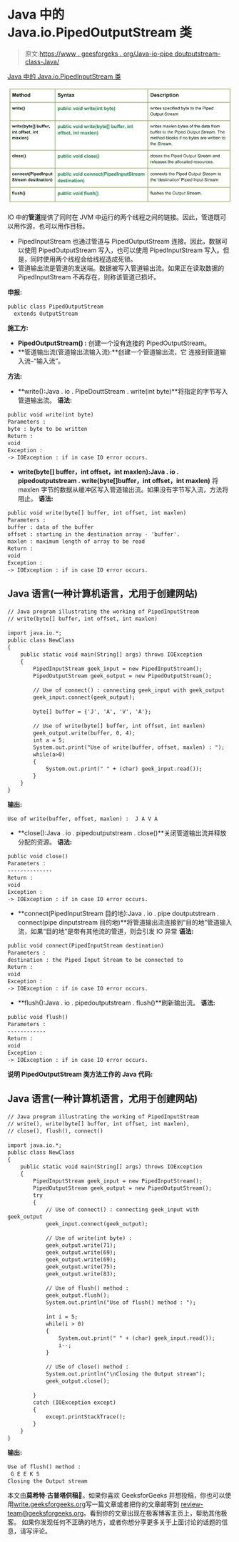 # Java 中的 Java.io.PipedOutputStream 类

> 原文:[https://www . geesforgeks . org/Java-io-pipe doutputstream-class-Java/](https://www.geeksforgeeks.org/java-io-pipedoutputstream-class-java/)

[Java 中的 Java.io.PipedInputStream 类](https://www.geeksforgeeks.org/java-io-pipedinputstream-class-java/)

![io.PipedOutputStream class in Java](img/44e64a74c01bec182bc6bc2f6c2a5aac.png)

IO 中的**管道**提供了同时在 JVM 中运行的两个线程之间的链接。因此，管道既可以用作源，也可以用作目标。

*   PipedInputStream 也通过管道与 PipedOutputStream 连接。因此，数据可以使用 PipedOutputStream 写入，也可以使用 PipedInputStream 写入。但是，同时使用两个线程会给线程造成死锁。
*   管道输出流是管道的发送端。数据被写入管道输出流。如果正在读取数据的 PipedInputStream 不再存在，则称该管道已损坏。

**申报:**

```
public class PipedOutputStream
  extends OutputStream
```

**施工方:**

*   **PipedOutputStream() :** 创建一个没有连接的 PipedOutputStream。
*   **管道输出流(管道输出流输入流):**创建一个管道输出流，它
    连接到管道输入流–“输入流”。

**方法:**

*   **write():Java . io . PipeDouttStream . write(int byte)**将指定的字节写入管道输出流。
    **语法:**

```
public void write(int byte)
Parameters : 
byte : byte to be written
Return :                                               
void
Exception :
-> IOException : if in case IO error occurs.
```

*   **write(byte[] buffer，int offset，int maxlen):Java . io . pipedoutputstream . write(byte[]buffer，int offset，int maxlen)** 将 maxlen 字节的数据从缓冲区写入管道输出流。如果没有字节写入流，方法将阻止。
    **语法:**

```
public void write(byte[] buffer, int offset, int maxlen)
Parameters : 
buffer : data of the buffer
offset : starting in the destination array - 'buffer'.
maxlen : maximum length of array to be read
Return :                                               
void
Exception :
-> IOException : if in case IO error occurs.
```

## Java 语言(一种计算机语言，尤用于创建网站)

```
// Java program illustrating the working of PipedInputStream
// write(byte[] buffer, int offset, int maxlen)

import java.io.*;
public class NewClass
{
    public static void main(String[] args) throws IOException
    {
        PipedInputStream geek_input = new PipedInputStream();
        PipedOutputStream geek_output = new PipedOutputStream();

        // Use of connect() : connecting geek_input with geek_output
        geek_input.connect(geek_output);

        byte[] buffer = {'J', 'A', 'V', 'A'};

        // Use of write(byte[] buffer, int offset, int maxlen)
        geek_output.write(buffer, 0, 4);
        int a = 5;
        System.out.print("Use of write(buffer, offset, maxlen) : ");
        while(a>0)
        {
            System.out.print(" " + (char) geek_input.read());
        }
    }
}
```

**输出:**

```
Use of write(buffer, offset, maxlen) :  J A V A
```

*   **close():Java . io . pipedoutputstream . close()**关闭管道输出流并释放分配的资源。
    **语法:**

```
public void close()
Parameters : 
--------------
Return :                                               
void
Exception :
-> IOException : if in case IO error occurs.
```

*   **connect(PipedInputStream 目的地):Java . io . pipe doutputstream . connect(pipe dinputstream 目的地)**将管道输出流连接到“目的地”管道输入流，如果“目的地”是带有其他流的管道，则会引发 IO 异常
    **语法:**

```
public void connect(PipedInputStream destination)
Parameters : 
destination : the Piped Input Stream to be connected to
Return :                                               
void
Exception :
-> IOException : if in case IO error occurs.
```

*   **flush():Java . io . pipedoutputstream . flush()**刷新输出流。
    **语法:**

```
public void flush()
Parameters : 
------------
Return :                                               
void
Exception :
-> IOException : if in case IO error occurs.
```

**说明 PipedOutputStream 类方法工作的 Java 代码:**

## Java 语言(一种计算机语言，尤用于创建网站)

```
// Java program illustrating the working of PipedInputStream
// write(), write(byte[] buffer, int offset, int maxlen),
// close(), flush(), connect()

import java.io.*;
public class NewClass
{
    public static void main(String[] args) throws IOException
    {
        PipedInputStream geek_input = new PipedInputStream();
        PipedOutputStream geek_output = new PipedOutputStream();
        try
        {
            // Use of connect() : connecting geek_input with geek_output
            geek_input.connect(geek_output);

            // Use of write(int byte) :
            geek_output.write(71);
            geek_output.write(69);
            geek_output.write(69);
            geek_output.write(75);
            geek_output.write(83);

            // Use of flush() method :
            geek_output.flush();
            System.out.println("Use of flush() method : ");

            int i = 5;
            while(i > 0)
            {
                System.out.print(" " + (char) geek_input.read());
                i--;
            }

            // USe of close() method :
            System.out.println("\nClosing the Output stream");
            geek_output.close();

        }
        catch (IOException except)
        {
            except.printStackTrace();
        }
    }
}
```

**输出:**

```
Use of flush() method : 
 G E E K S
Closing the Output stream
```

本文由**莫希特·古普塔供稿🙂**。如果你喜欢 GeeksforGeeks 并想投稿，你也可以使用[write.geeksforgeeks.org](https://write.geeksforgeeks.org)写一篇文章或者把你的文章邮寄到 review-team@geeksforgeeks.org。看到你的文章出现在极客博客主页上，帮助其他极客。
如果你发现任何不正确的地方，或者你想分享更多关于上面讨论的话题的信息，请写评论。